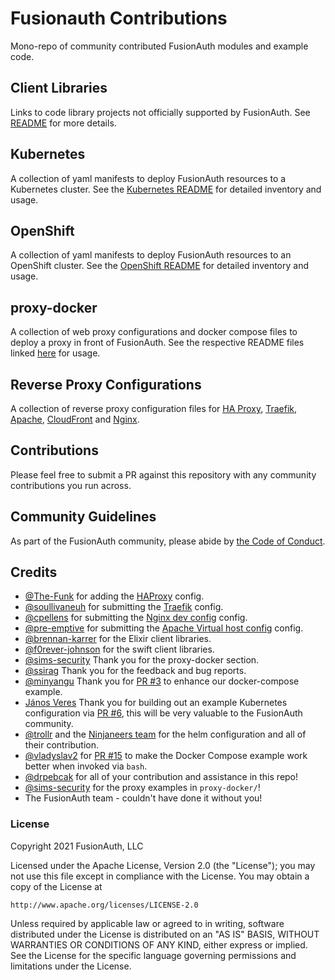 # Fusionauth Contributions
Mono-repo of community contributed FusionAuth modules and example code.

## Client Libraries
Links to code library projects not officially supported by FusionAuth.  See [README][client-libraries] for more details.

## Kubernetes
A collection of yaml manifests to deploy FusionAuth resources to a Kubernetes cluster.  See the [Kubernetes README][kubernetes] for detailed inventory and usage.

## OpenShift
A collection of yaml manifests to deploy FusionAuth resources to an OpenShift cluster.  See the [OpenShift README][openshift] for detailed inventory and usage.

## proxy-docker
A collection of web proxy configurations and docker compose files to deploy a proxy in front of FusionAuth.  See the respective README files linked [here][proxy-docker] for usage.

## Reverse Proxy Configurations
A collection of reverse proxy configuration files for [HA Proxy][ha-proxy], [Traefik][traefik], [Apache][apache], [CloudFront][cloudfront] and [Nginx][nginx].

## Contributions

Please feel free to submit a PR against this repository with any community contributions you run across.

## Community Guidelines

As part of the FusionAuth community, please abide by [the Code of Conduct](https://fusionauth.io/community/forum/topic/1000/code-of-conduct).

## Credits

* [@The-Funk](https://github.com/The-Funk) for adding the [HAProxy](http://www.haproxy.org/) config.
* [@soullivaneuh](https://github.com/soullivaneuh) for submitting the [Traefik](https://containo.us/traefik/) config.
* [@cpellens](https://github.com/cpellens) for submitting the [Nginx dev config](https://www.nginx.com/) config.
* [@pre-emptive](https://github.com/pre-emptive) for submitting the [Apache Virtual host config](https://httpd.apache.org/) config.
* [@brennan-karrer](https://github.com/brennan-karrer) for the Elixir client libraries.
* [@f0rever-johnson](https://github.com/f0rever-johnson) for the swift client libraries.
* [@sims-security](https://github.com/sims-security) Thank you for the proxy-docker section.
* [@ssirag](https://github.com/ssirag) Thank you for the feedback and bug reports.
* [@minyangu](https://github.com/minyangu) Thank you for [PR #3](https://github.com/FusionAuth/fusionauth-containers/pull/3) to enhance our docker-compose example.
* [János Veres](https://github.com/nadilas) Thank you for building out an example Kubernetes configuration via [PR #6](https://github.com/FusionAuth/fusionauth-containers/pull/6), this will be very valuable to the FusionAuth community.
* [@trollr](https://github.com/trollr) and the [Ninjaneers team](https://www.ninjaneers.de/) for the helm configuration and all of their contribution.
* [@vladyslav2](https://github.com/vladyslav2) for [PR #15](https://github.com/FusionAuth/fusionauth-containers/pull/15) to make the Docker Compose example work better when invoked via `bash`.
* [@drpebcak](https://github.com/drpebcak) for all of your contribution and assistance in this repo!
* [@sims-security](https://github.com/sims-security) for the proxy examples in `proxy-docker/`!
* The FusionAuth team - couldn't have done it without you!

### License
Copyright 2021 FusionAuth, LLC

Licensed under the Apache License, Version 2.0 (the "License");
you may not use this file except in compliance with the License.
You may obtain a copy of the License at

    http://www.apache.org/licenses/LICENSE-2.0

Unless required by applicable law or agreed to in writing, software
distributed under the License is distributed on an "AS IS" BASIS,
WITHOUT WARRANTIES OR CONDITIONS OF ANY KIND, either express or implied.
See the License for the specific language governing permissions and
limitations under the License.

[client-libraries]: ./client-libraries/
[kubernetes]:       ./kuberentes/
[openshift]:        ./openshift/
[proxy-docker]:     ./proxy-docker/
[ha-proxy]:         ./reverse-proxy-configurations/ha-proxy
[traefik]:          ./reverse-proxy-configurations/traefik
[apache]:           ./reverse-proxy-configurations/apache
[cloudfront]:       ./reverse-proxy-configurations/cloudfront
[nginx]:            ./reverse-proxy-configurations/nginx
[ha-proxy]:         ./reverse-proxy-configurations/ha-proxy
[license]:          https://fusionauth.io/license
